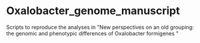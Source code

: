# Oxalobacter_genome_manuscript
Scripts to reproduce the analyses in "New perspectives on an old grouping: the genomic and phenotypic differences of Oxalobacter formigenes "
